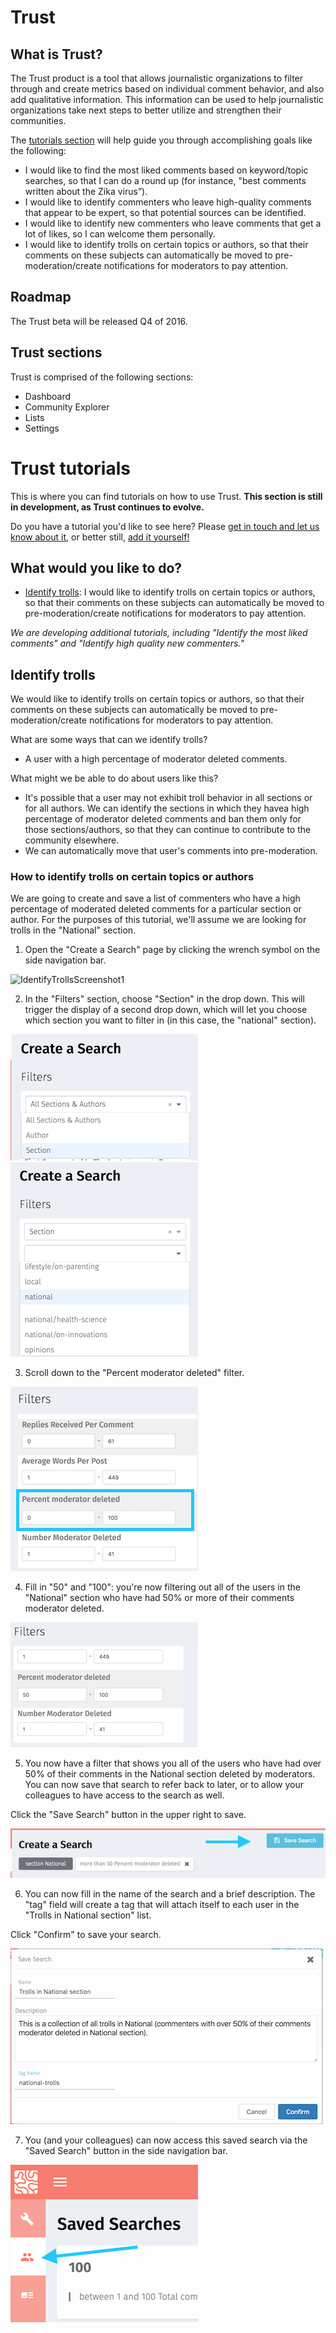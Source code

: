 # Trust

## What is Trust?

The Trust product is a tool that allows journalistic organizations to filter through and create metrics based on individual comment behavior, and also add qualitative information. This information can be used to help journalistic organizations take next steps to better utilize and strengthen their communities.

The [tutorials section](#trust-tutorials) will help guide you through accomplishing goals like the following:

* I would like to find the most liked comments based on keyword/topic searches, so that I can do a round up (for instance, "best comments written about the Zika virus”).
* I would like to identify commenters who leave high-quality comments that appear to be expert, so that potential sources can be identified.
* I would like to identify new commenters who leave comments that get a lot of likes, so I can welcome them personally.
* I would like to identify trolls on certain topics or authors, so that their comments on these subjects can automatically be moved to pre-moderation/create notifications for moderators to pay attention.

## Roadmap

The Trust beta will be released Q4 of 2016.

## Trust sections

Trust is comprised of the following sections:

* Dashboard
* Community Explorer
* Lists
* Settings


# Trust tutorials

This is where you can find tutorials on how to use Trust. **This section is still in development, as Trust continues to evolve.**

Do you have a tutorial you'd like to see here? Please [get in touch and let us know about it](../contribute/supporting_the_community), or better still, [add it yourself!](../contribute/writing_documentation)

## What would you like to do?

* [Identify trolls](#identify-trolls): I would like to identify trolls on certain topics or authors, so that their comments on these subjects can automatically be moved to pre-moderation/create notifications for moderators to pay attention.

_We are developing additional tutorials, including "Identify the most liked comments" and "Identify high quality new commenters."_

## Identify trolls

We would like to identify trolls on certain topics or authors, so that their comments on these subjects can automatically be moved to pre-moderation/create notifications for moderators to pay attention.

What are some ways that can we identify trolls?

* A user with a high percentage of moderator deleted comments.

What might we be able to do about users like this?

* It's possible that a user may not exhibit troll behavior in all sections or for all authors. We can identify the sections in which they havea  high percentage of moderator deleted comments and ban them only for those sections/authors, so that they can continue to contribute to the community elsewhere.
* We can automatically move that user's comments into pre-moderation.

### How to identify trolls on certain topics or authors

We are going to create and save a list of commenters who have a high percentage of moderated deleted comments for a particular section or author. For the purposes of this tutorial, we'll assume we are looking for trolls in the "National" section.

1) Open the "Create a Search" page by clicking the wrench symbol on the side navigation bar.

<img src="/images/identifytrolls1.png" alt="IdentifyTrollsScreenshot1" width="200">

2) In the "Filters" section, choose "Section" in the drop down. This will trigger the display of a second drop down, which will let you choose which section you want to filter in (in this case, the "national" section).

![IdentifyTrollsScreenshot2](../images/identifytrolls2.png "IdentifyTrollsScreenshot2") ![IdentifyTrollsScreenshot3](../images/identifytrolls3.png "IdentifyTrollsScreenshot3")

3) Scroll down to the "Percent moderator deleted" filter.

![IdentifyTrollsScreenshot4](../images/identifytrolls4.png "IdentifyTrollsScreenshot4")

4) Fill in "50" and "100": you're now filtering out all of the users in the "National" section who have had 50% or more of their comments moderator deleted.

![IdentifyTrollsScreenshot5](../images/identifytrolls5.png "IdentifyTrollsScreenshot5")

5) You now have a filter that shows you all of the users who have had over 50% of their comments in the National section deleted by moderators. You can now save that search to refer back to later, or to allow your colleagues to have access to the search as well.

Click the "Save Search" button in the upper right to save.

![IdentifyTrollsScreenshot6](../images/identifytrolls6.png "IdentifyTrollsScreenshot6")

6) You can now fill in the name of the search and a brief description. The "tag" field will create a tag that will attach itself to each user in the "Trolls in National section" list.

Click "Confirm" to save your search.

![IdentifyTrollsScreenshot7](../images/identifytrolls7.png "IdentifyTrollsScreenshot7")

7) You (and your colleagues) can now access this saved search via the "Saved Search" button in the side navigation bar.

![IdentifyTrollsScreenshot8](../images/identifytrolls8.png "IdentifyTrollsScreenshot8")
